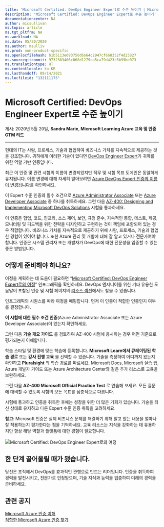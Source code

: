 ```yaml
---
title: 'Microsoft Certified: DevOps Engineer Expert로 수준 높이기 | Microsoft Docs'
description: 'Microsoft Certified: DevOps Engineer Expert로 수준 높이기'
documentationcenter: NA
author: micsullivan
ms.topic: article
ms.tgt_pltfrm: NA
ms.workload: NA
ms.date: 05/20/2020
ms.author: msulliv
ms.prod: non-product-specific
ms.openlocfilehash: b1b5113e693750d6664c2947cf668352f4d23827
ms.sourcegitcommit: 9732383406c868d1279ca5ca79d423c5b99be073
ms.translationtype: HT
ms.contentlocale: ko-KR
ms.lasthandoff: 09/14/2021
ms.locfileid: "132111175"
---
```

# <a name="level-up-with-microsoft-certified-devops-engineer-expert"></a>Microsoft Certified: DevOps Engineer Expert로 수준 높이기

게시: 2020년 5월 20일, **Sandra Marin, Microsoft Learning Azure 교육 및 인증 GTM 리드**

___

현대의 IT는 사람, 프로세스, 기술과 협업하여 비즈니스 가치를 지속적으로 제공하는 것을 강조합니다. 귀하에게 이러한 기술이 있다면 [DevOps Engineer Expert](https://docs.microsoft.com/learn/certifications/devops-engineer)가 귀하를 위한 역할 기반 인증입니다.

최근 이 인증 및 관련 시험의 이름이 변경되었지만 직무 및 시험 목표 도메인은 동일하게 유지됩니다. 이름 변경에 대해 자세히 알아보려면 [Azure DevOps Expert 인증의 이름이 변경됩니다](https://www.microsoft.com/en-us/learning/community-blog-post.aspx?BlogId=8&Id=375302)를 확인하세요.

이 Expert 수준 인증의 필수 조건으로 [Azure Administrator Associate](https://docs.microsoft.com/learn/certifications/azure-administrator) 또는 [Azure Developer Associate](https://docs.microsoft.com/learn/certifications/azure-developer) 중 하나를 취득하세요. 그런 다음 [AZ-400: Designing and Implementing Microsoft DevOps Solutions](https://docs.microsoft.com/learn/certifications/exams/az-400) 시험을 통과하세요.

이 인증은 협업, 코드, 인프라, 소스 제어, 보안, 규정 준수, 지속적인 통합, 테스트, 제공, 모니터링 및 피드백을 위한 전략을 디자인하고 구현하는 것이 책임에 포함되어 있는 경우 적합합니다. 비즈니스 가치를 지속적으로 제공하기 위해 사람, 프로세스, 기술과 협업한 경험이 있어야 합니다. 또한 Azure 관리 및 개발에 대해 잘 알고 있거나 전문가여야 합니다. 인증은 시스템 관리자 또는 개발자가 DevOps에 대한 전문성을 입증할 수 있는 좋은 방법입니다.

## <a name="how-can-you-get-ready"></a>어떻게 준비해야 하나요?

여정을 계획하는 데 도움이 필요하면 “[Microsoft Certified: DevOps Engineer Expert로의 여정](https://query.prod.cms.rt.microsoft.com/cms/api/am/binary/RE4wyqC)” 인포그래픽을 확인하세요. DevOps 엔지니어를 위한 기타 유용한 도움말이 포함된 인증 및 시험 페이지의 [리소스 섹션](https://docs.microsoft.com/learn/certifications/devops-engineer#certification-resources)에서도 찾을 수 있습니다.

인포그래픽의 시퀀스를 따라 여정을 매핑합니다. 먼저 이 인증이 적합한 인증인지 여부를 결정합니다.

**이 시험에 대한 필수 조건 인증**(Azure Administrator Associate 또는 Azure Developer Associate)이 있는지 확인하세요.

그런 다음 **기술 개요 가이드** 를 검토하여 AZ-400 시험에 응시하는 경우 어떤 기준으로 평가되는지 이해합니다.

학습 스타일 및 환경에 맞는 학습에 등록합니다. **Microsoft Learn에서 큐레이팅된 학습 경로** 또는 **강사 진행 교육** 을 선택할 수 있습니다. 기술을 측정하여 어디까지 왔는지 확인하고 **Pluralsight** 의 학습 경로를 따르세요. Microsoft Docs, Microsoft 실습 랩, Azure 개발자 가이드 또는 Azure Architecture Center와 같은 추가 리소스로 교육을 보완하세요.

그런 다음 **AZ-400 Microsoft Official Practice Test** 로 연습해 보세요. 모든 질문에 대비할 수 있도록 시험의 모든 목표를 심층적으로 다룹니다.

시험에 통과하고 인증을 취득한 후에는 성장을 위한 더 많은 기회가 있습니다. 기술을 최신 상태로 유지하고 다른 Expert 수준 인증 취득을 고려하세요.

**참고**: Microsoft 인증은 실제 비즈니스 문제를 해결하기 위해 알고 있는 내용을 얼마나 잘 적용하는지 평가한다는 점을 기억하세요. 교육 리소스는 지식을 강화하는 데 유용하지만 항상 해당 역할과 플랫폼에 대한 경험이 필요합니다.<br/><br/>
![Microsoft Certified: DevOps Engineer Expert로의 여정](images/azurecerts-devopsengineer.png)

## <a name="its-time-to-level-up"></a>한 단계 끌어올릴 때가 됐습니다.

당신은 조직에서 DevOps를 효과적인 관행으로 만드는 리더입니다. 인증을 취득하여 경력을 발전시키고, 전문가로 인정받으며, 기술 지식과 능력을 입증하여 미래의 경력을 준비하세요.

## <a name="related-announcements"></a>관련 공지

[Microsoft Azure 인증 이해](https://www.microsoft.com/en-us/learning/community-blog-post.aspx?BlogId=8&Id=375305)  
[적합한 Microsoft Azure 인증 찾기](https://www.microsoft.com/en-us/learning/community-blog-post.aspx?BlogId=8&Id=375306)